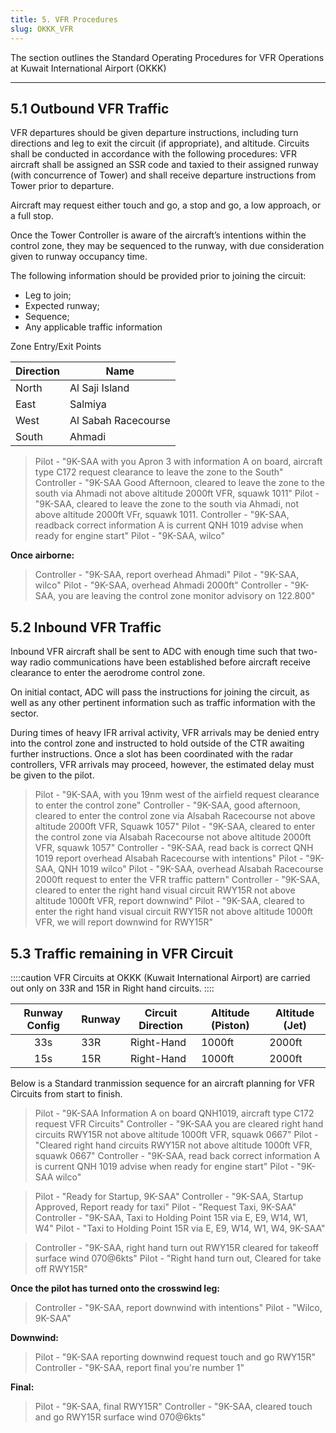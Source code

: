 ```yaml
---
title: 5. VFR Procedures
slug: OKKK_VFR
---
```

The section outlines the Standard Operating Procedures for VFR Operations at Kuwait International Airport (OKKK)

---

## 5.1 Outbound VFR Traffic

VFR departures should be given departure instructions, including turn directions and leg to exit the circuit (if appropriate), and altitude.
Circuits shall be conducted in accordance with the following procedures: VFR aircraft shall be assigned an SSR code and taxied to their assigned runway (with concurrence of Tower) and shall receive departure instructions from Tower prior to departure.

Aircraft may request either touch and go, a stop and go, a low approach, or a full stop.

Once the Tower Controller is aware of the aircraft’s intentions within the control zone, they may be sequenced to the runway, with due consideration given to runway occupancy time.

The following information should be provided prior to joining the circuit:
- Leg to join;
- Expected runway;
- Sequence;
- Any applicable traffic information

Zone Entry/Exit Points

| **Direction** | **Name** |
|---|---|
| North | Al Saji Island |
| East | Salmiya |
| West | Al Sabah Racecourse |
| South | Ahmadi |

>Pilot - "9K-SAA with you Apron 3 with information A on board, aircraft type C172 request clearance to leave the zone to the South"
>Controller - "9K-SAA Good Afternoon, cleared to leave the zone to the south via Ahmadi not above altitude 2000ft VFR, squawk 1011"
>Pilot - "9K-SAA, cleared to leave the zone to the south via Ahmadi, not above altitude 2000ft VFr, squawk 1011.
>Controller - "9K-SAA, readback correct information A is current QNH 1019 advise when ready for engine start"
>Pilot - "9K-SAA, wilco"

**Once airborne:**

>Controller - "9K-SAA, report overhead Ahmadi"
>Pilot - "9K-SAA, wilco"
>Pilot - "9K-SAA, overhead Ahmadi 2000ft"
>Controller - "9K-SAA, you are leaving the control zone monitor advisory on 122.800"

## 5.2 Inbound VFR Traffic
Inbound VFR aircraft shall be sent to ADC with enough time such that two-way radio communications have been established before aircraft receive clearance to enter the aerodrome control zone.

On initial contact, ADC will pass the instructions for joining the circuit, as well as any other pertinent information such as traffic information with the sector.

During times of heavy IFR arrival activity, VFR arrivals may be denied entry into the control zone and instructed to hold outside of the CTR awaiting further instructions. Once a slot has been coordinated with the radar controllers, VFR arrivals may proceed, however, the estimated delay must be given to the pilot.

>Pilot - "9K-SAA, with you 19nm west of the airfield request clearance to enter the control zone"
>Controller - "9K-SAA, good afternoon, cleared to enter the control zone via Alsabah Racecourse not above altitude 2000ft VFR, Squawk 1057"
>Pilot - "9K-SAA, cleared to enter the control zone via Alsabah Racecourse not above altitude 2000ft VFR, squawk 1057"
>Controller - "9K-SAA, read back is correct QNH 1019 report overhead Alsabah Racecourse with intentions"
>Pilot - "9K-SAA, QNH 1019 wilco"
>Pilot - "9K-SAA, overhead Alsabah Racecourse 2000ft request to enter the VFR traffic pattern"
>Controller - "9K-SAA, cleared to enter the right hand visual circuit RWY15R not above altitude 1000ft VFR, report downwind"
>Pilot - "9K-SAA, cleared to enter the right hand visual circuit RWY15R not above altitude 1000ft VFR, we will report downwind for RWY15R"

## 5.3 Traffic remaining in VFR Circuit
::::caution
VFR Circuits at OKKK (Kuwait International Airport) are carried out only on 33R and 15R in Right hand circuits.
::::

| **Runway Config** | **Runway** | **Circuit Direction** | **Altitude (Piston)** | **Altitude (Jet)** |
|:---:|---|---|---|---|
| 33s | 33R | Right-Hand | 1000ft | 2000ft |
| 15s | 15R | Right-Hand | 1000ft | 2000ft |

Below is a Standard tranmission sequence for an aircraft planning for VFR Circuits from start to finish.

>Pilot - "9K-SAA Information A on board QNH1019, aircraft type C172 request VFR Circuits"
>Controller - "9K-SAA you are cleared right hand circuits RWY15R not above altitude 1000ft VFR, squawk 0667"
>Pilot - "Cleared right hand circuits RWY15R not above altitude 1000ft VFR, squawk 0667"
>Controller - "9K-SAA, read back correct information A is current QNH 1019 advise when ready for engine start"
>Pilot - "9K-SAA wilco"

>Pilot - "Ready for Startup, 9K-SAA"
>Controller - "9K-SAA, Startup Approved, Report ready for taxi"
>Pilot - "Request Taxi, 9K-SAA"
>Controller - "9K-SAA, Taxi to Holding Point 15R via E, E9, W14, W1, W4"
>Pilot - "Taxi to Holding Point 15R via E, E9, W14, W1, W4, 9K-SAA"

>Controller - "9K-SAA, right hand turn out RWY15R cleared for takeoff surface wind 070@6kts"
>Pilot - "Right hand turn out, Cleared for take off RWY15R"

**Once the pilot has turned onto the crosswind leg:**

>Controller - "9K-SAA, report downwind with intentions"
>Pilot - "Wilco, 9K-SAA"

**Downwind:**

>Pilot - "9K-SAA reporting downwind request touch and go RWY15R"
>Controller - "9K-SAA, report final you're number 1"

**Final:**

>Pilot - "9K-SAA, final RWY15R"
>Controller - "9K-SAA, cleared touch and go RWY15R surface wind 070@6kts"